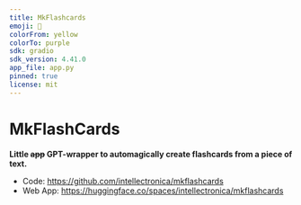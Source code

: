 ```yaml
---
title: MkFlashcards
emoji: 📇
colorFrom: yellow
colorTo: purple
sdk: gradio
sdk_version: 4.41.0
app_file: app.py
pinned: true
license: mit
---
```


# MkFlashCards

**Little ~~app~~ GPT-wrapper to automagically create flashcards from a piece of text.**

- Code: https://github.com/intellectronica/mkflashcards
- Web App: https://huggingface.co/spaces/intellectronica/mkflashcards

